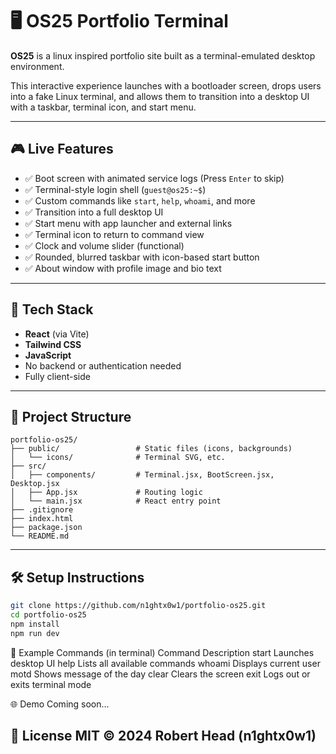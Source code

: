 # 🖥 OS25 Portfolio Terminal

**OS25** is a linux inspired portfolio site built as a terminal-emulated desktop environment.

This interactive experience launches with a bootloader screen, drops users into a fake Linux terminal, and allows them to transition into a desktop UI with a taskbar, terminal icon, and start menu.

---

## 🎮 Live Features

- ✅ Boot screen with animated service logs (Press `Enter` to skip)
- ✅ Terminal-style login shell (`guest@os25:~$`)
- ✅ Custom commands like `start`, `help`, `whoami`, and more
- ✅ Transition into a full desktop UI
- ✅ Start menu with app launcher and external links
- ✅ Terminal icon to return to command view
- ✅ Clock and volume slider (functional)
- ✅ Rounded, blurred taskbar with icon-based start button
- ✅ About window with profile image and bio text

---

## 🚀 Tech Stack

- **React** (via Vite)
- **Tailwind CSS**
- **JavaScript**
- No backend or authentication needed
- Fully client-side

---

## 📁 Project Structure
```
portfolio-os25/
├── public/                 # Static files (icons, backgrounds)
│   └── icons/              # Terminal SVG, etc.
├── src/
│   ├── components/         # Terminal.jsx, BootScreen.jsx, Desktop.jsx
│   ├── App.jsx             # Routing logic
│   └── main.jsx            # React entry point
├── .gitignore
├── index.html
├── package.json
└── README.md
```

---

## 🛠 Setup Instructions

```bash
git clone https://github.com/n1ghtx0w1/portfolio-os25.git
cd portfolio-os25
npm install
npm run dev
```

🧪 Example Commands (in terminal)
Command	Description
start	Launches desktop UI
help	Lists all available commands
whoami	Displays current user
motd	Shows message of the day
clear	Clears the screen
exit	Logs out or exits terminal mode

🌐 Demo
Coming soon...

📜 License
MIT © 2024 Robert Head (n1ghtx0w1)
---
